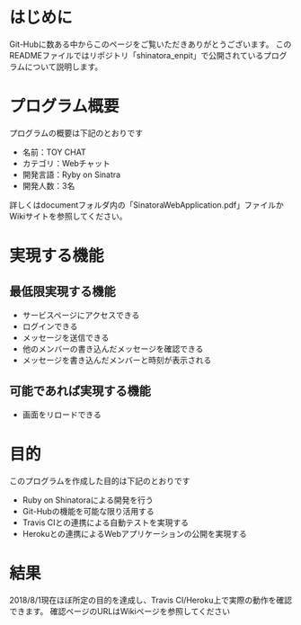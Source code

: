 # はじめに
Git-Hubに数ある中からこのページをご覧いただきありがとうございます。
このREADMEファイルではリポジトリ「shinatora_enpit」で公開されているプログラムについて説明します。


# プログラム概要
プログラムの概要は下記のとおりです

- 名前：TOY CHAT
- カテゴリ：Webチャット
- 開発言語：Ryby on Sinatra
- 開発人数：3名

詳しくはdocumentフォルダ内の「SinatoraWebApplication.pdf」ファイルかWikiサイトを参照してください。


# 実現する機能
## 最低限実現する機能

- サービスページにアクセスできる
- ログインできる
- メッセージを送信できる
- 他のメンバーの書き込んだメッセージを確認できる
- メッセージを書き込んだメンバーと時刻が表示される

## 可能であれば実現する機能

- 画面をリロードできる


# 目的
このプログラムを作成した目的は下記のとおりです

- Ruby on Shinatoraによる開発を行う
- Git-Hubの機能を可能な限り活用する
- Travis CIとの連携による自動テストを実現する
- Herokuとの連携によるWebアプリケーションの公開を実現する


# 結果
2018/8/1現在ほぼ所定の目的を達成し、Travis CI/Heroku上で実際の動作を確認できます。
確認ページのURLはWikiページを参照してください




